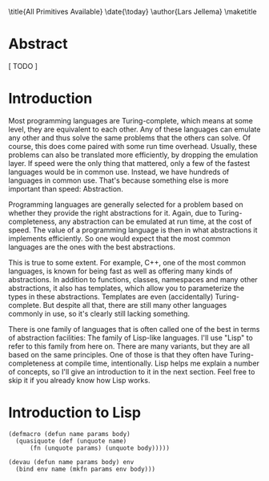 \title{All Primitives Available}
\date{\today}
\author{Lars Jellema}
\maketitle

# Abstract

[ TODO ]

# Introduction

Most programming languages are Turing-complete, which means at some level, they
are equivalent to each other. Any of these languages can emulate any other and
thus solve the same problems that the others can solve. Of course, this does
come paired with some run time overhead. Usually, these problems can also be
translated more efficiently, by dropping the emulation layer. If speed were the
only thing that mattered, only a few of the fastest languages would be in common
use. Instead, we have hundreds of languages in common use. That's because
something else is more important than speed: Abstraction.

Programming languages are generally selected for a problem based on whether they
provide the right abstractions for it. Again, due to Turing-completeness, any
abstraction can be emulated at run time, at the cost of speed. The value of a
programming language is then in what abstractions it implements efficiently. So
one would expect that the most common languages are the ones with the best
abstractions.

This is true to some extent. For example, C++, one of the most common languages,
is known for being fast as well as offering many kinds of abstractions. In
addition to functions, classes, namespaces and many other abstractions, it also
has templates, which allow you to parameterize the types in these abstractions.
Templates are even (accidentally) Turing-complete. But despite all that, there
are still many other languages commonly in use, so it's clearly still lacking
something.

There is one family of languages that is often called one of the best in terms
of abstraction facilities: The family of Lisp-like languages. I'll use "Lisp" to
refer to this family from here on. There are many variants, but they are all
based on the same principles. One of those is that they often have
Turing-completeness at compile time, intentionally. Lisp helps me explain a
number of concepts, so I'll give an introduction to it in the next section. Feel
free to skip it if you already know how Lisp works.

# Introduction to Lisp

```
(defmacro (defun name params body)
  (quasiquote (def (unquote name)
      (fn (unquote params) (unquote body)))))
```

```
(devau (defun name params body) env
  (bind env name (mkfn params env body)))
```
